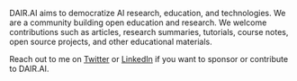 DAIR.AI aims to democratize AI research, education, and technologies. We are a community building open education and research. We welcome contributions such as articles, research summaries, tutorials, course notes, open source projects, and other educational materials.

Reach out to me on [Twitter](https://twitter.com/omarsar0) or [LinkedIn](https://www.linkedin.com/in/omarsar/) if you want to sponsor or contribute to DAIR.AI. 
